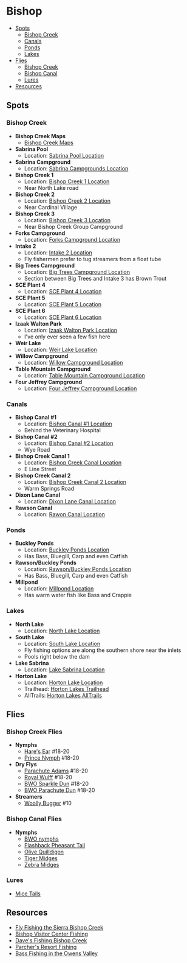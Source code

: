 # Bishop

- [Spots](#spots)
  - [Bishop Creek](#bishop-creek)
  - [Canals](#canals)
  - [Ponds](#ponds)
  - [Lakes](#lakes)  
- [Flies](#flies)
  - [Bishop Creek](#bishop-creek-flies)
  - [Bishop Canal](#bishop-canal-flies)
  - [Lures](#lures)
- [Resources](#resources)

## Spots

### Bishop Creek

- **Bishop Creek Maps**
  - [Bishop Creek Maps](/img/bishop-creek.gif)
- **Sabrina Pool**
  - Location: [Sabrina Pool Location](https://maps.app.goo.gl/EUR84NmHvLwTjEGp6)
- **Sabrina Campground**
  - Location: [Sabrina Campgrounds Location](https://maps.app.goo.gl/pSUqEwdcEFjxtBTb7)
- **Bishop Creek 1**
  - Location: [Bishop Creek 1 Location](https://maps.app.goo.gl/gVfBAQAobpLa7Vd39)
  - Near North Lake road
- **Bishop Creek 2**
  - Location: [Bishop Creek 2 Location](https://maps.app.goo.gl/Sf7Dywwibx8AJU8i9)
  - Near Cardinal Village
- **Bishop Creek 3**
  - Location: [Bishop Creek 3 Location](https://maps.app.goo.gl/3yHBnheoo4FMKB7A8)
  - Near Bishop Creek Group Campground
- **Forks Campground**
  - Location: [Forks Campground Location](https://maps.app.goo.gl/8B7yRXV1gFHndnn86)
- **Intake 2**
  - Location: [Intake 2 Location](https://maps.app.goo.gl/gtk6yBAJtZjYKpEd8)
  - Fly fishermen prefer to tug streamers from a float tube
- **Big Trees Campground**
  - Location: [Big Trees Campground Location](https://maps.app.goo.gl/69hzAW3yW3iPqt3LA)
  - Section between Big Trees and Intake 3 has Brown Trout
- **SCE Plant 4**
  - Location: [SCE Plant 4 Location](https://maps.app.goo.gl/xTyWTdT82KXgLe3H9)
- **SCE Plant 5**
  - Location: [SCE Plant 5 Location](https://maps.app.goo.gl/U5AnvdcEF7FhYc1Y8)
- **SCE Plant 6**
  - Location: [SCE Plant 6 Location](https://maps.app.goo.gl/wjtnZsxXyUnfAeaFA)
- **Izaak Walton Park**
  - Location: [Izaak Walton Park Location](https://maps.app.goo.gl/fffxc5YujG94Y9Fg8)
  - I've only ever seen a few fish here
- **Weir Lake**
  - Location: [Weir Lake Location](https://maps.app.goo.gl/yYHY8aaPCQiThbar8)
- **Willow Campground**
  - Location: [Willow Campground Location](https://maps.app.goo.gl/VqEBgJqK9bTbCN458)
- **Table Mountain Campground**
  - Location: [Table Mountain Campground Location](https://maps.app.goo.gl/4eNynwVXr9JxaLbX9)
- **Four Jeffrey Campground**
  - Location: [Four Jeffrey Campground Location](https://maps.app.goo.gl/fffxc5YujG94Y9Fg8)

### Canals

- **Bishop Canal #1**
  - Location: [Bishop Canal #1 Location](https://maps.app.goo.gl/rmG65Nztr4BsB8cNA)
  - Behind the Veterinary Hospital
- **Bishop Canal #2**
  - Location: [Bishop Canal #2 Location](https://maps.app.goo.gl/FRxnvuEHBweRTncW7)
  - Wye Road
- **Bishop Creek Canal 1**
  - Location: [Bishop Creek Canal Location](https://maps.app.goo.gl/UFfr1Znw3JBS1AAq8)
  - E Line Street
- **Bishop Creek Canal 2**
  - Location: [Bishop Creek Canal 2 Location](https://maps.app.goo.gl/JFjRLrU3PZgxEfdp7)
  - Warm Springs Road
- **Dixon Lane Canal**
  - Location: [Dixon Lane Canal Location](https://maps.app.goo.gl/W4wQ2TCc7cyKtyrq5)
- **Rawson Canal**
  - Location: [Rawon Canal Location](https://maps.app.goo.gl/8X6mSFz7iwGqGZvD9)

### Ponds

- **Buckley Ponds**
  - Location: [Buckley Ponds Location](https://maps.app.goo.gl/VLfqJXXQCanQUkoJ8)
  - Has Bass, Bluegill, Carp and even Catfish
- **Rawson/Buckley Ponds**
  - Location: [Rawson/Buckley Ponds Location](https://maps.app.goo.gl/uvYVnPTdXMBj1Db57)
  - Has Bass, Bluegill, Carp and even Catfish
- **Millpond**
  - Location: [Millpond Location](https://maps.app.goo.gl/St8TKcPbWS9XgSZe8)
  - Has warm water fish like Bass and Crappie

### Lakes

- **North Lake**
  - Location: [North Lake Location](https://maps.app.goo.gl/BkQFzUNL1qTCMqmG6)
- **South Lake**
  - Location: [South Lake Location](https://maps.app.goo.gl/jnpfQsN6APwvJHHr9)
  - Fly fishing options are along the southern shore near the inlets
  - Pools right below the dam
- **Lake Sabrina**
  - Location: [Lake Sabrina Location](https://maps.app.goo.gl/g4DBicgFX4dJVhVCA)
- **Horton Lake**
  - Location: [Horton Lake Location](https://maps.app.goo.gl/Pk7EJXR1ArmPXmmj9)
  - Trailhead: [Horton Lakes Trailhead](https://maps.app.goo.gl/jDHvmA5dXjHvvzDL8)
  - AllTrails: [Horton Lakes AllTrails](https://www.alltrails.com/explore/trail/us/california/horton-lake)

## Flies

### Bishop Creek Flies

- **Nymphs**
  - [Hare's Ear](/img/hares-ear.jpg) #18-20
  - [Prince Nymph](/img/prince-nymph-beadhead.jpg) #18-20
- **Dry Flys**
  - [Parachute Adams](/img/parachute-adams.jpg) #18-20
  - [Royal Wulff](/img/royal-wulff.jpg) #18-20
  - [BWO Sparkle Dun](/img/sparkle-duns.jpg) #18-20
  - [BWO Parachute Dun](/img/bwo-parachute-dun.jpg) #18-20
- **Streamers**
  - [Woolly Bugger](/img/woolly-bugger.jpg) #10

### Bishop Canal Flies

- **Nymphs**
  - [BWO nymphs](/img/bwo-nymph.jpg)
  - [Flashback Pheasant Tail](/img/flashback-pheasant-tail.jpg)
  - [Olive Quilldigon](/img/olive-quilldigon.jpg)
  - [Tiger Midges](/img/tiger-midge.jpg)
  - [Zebra Midges](/img/zebra-midge.jpg)

### Lures

- [Mice Tails](/img/mice-tails.jpg)

## Resources

- [Fly Fishing the Sierra Bishop Creek](https://flyfishingthesierra.com/bishopcreek.htm)
- [Bishop Visitor Center Fishing](https://bishopvisitor.com/activities/fishing)
- [Dave's Fishing Bishop Creek](https://www.davessierrafishing.com/mapshtml/bishop_creek.html)
- [Parcher's Resort Fishing](https://www.parchersresort.net/fishing)
- [Bass Fishing in the Owens Valley](https://wonews.com/competitive-bass-fishing-in-the-owens-valley)
